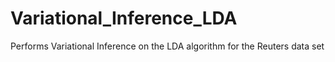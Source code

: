 # Variational_Inference_LDA
Performs Variational Inference on the LDA algorithm for the Reuters data set
